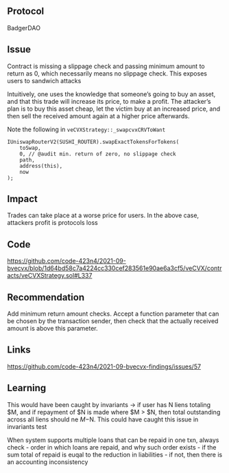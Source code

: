 ## Protocol

BadgerDAO

## Issue

Contract is missing a slippage check and passing minimum amount to return as 0, which necessarily means no slippage check. This exposes users to sandwich attacks

Intuitively, one uses the knowledge that someone’s going to buy an asset, and that this trade will increase its price, to make a profit. The attacker’s plan is to buy this asset cheap, let the victim buy at an increased price, and then sell the received amount again at a higher price afterwards.

Note the following in `veCVXStrategy::_swapcvxCRVToWant`

```
IUniswapRouterV2(SUSHI_ROUTER).swapExactTokensForTokens(
    toSwap,
    0, // @audit min. return of zero, no slippage check
    path,
    address(this),
    now
);
```

## Impact

Trades can take place at a worse price for users. In the above case, attackers profit is protocols loss

## Code

https://github.com/code-423n4/2021-09-bvecvx/blob/1d64bd58c7a4224cc330cef283561e90ae6a3cf5/veCVX/contracts/veCVXStrategy.sol#L337

## Recommendation

Add minimum return amount checks.
Accept a function parameter that can be chosen by the transaction sender, then check that the actually received amount is above this parameter.

## Links

https://github.com/code-423n4/2021-09-bvecvx-findings/issues/57

## Learning

This would have been caught by invariants -> if user has N liens totaling $M, and if repayment of $N is made where $M > $N, then total outstanding across all liens should ne $M-$N. This could have caught this issue in invariants test

When system supports multiple loans that can be repaid in one txn, always check - order in which loans are repaid, and why such order exists - if the sum total of repaid is euqal to the reduction in liabilities - if not, then there is an accounting inconsistency
